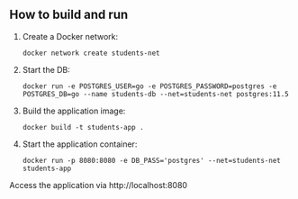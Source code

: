 ## How to build and run
1. Create a Docker network:
    ```shell script
    docker network create students-net
    ```
2. Start the DB:
    ```shell script
    docker run -e POSTGRES_USER=go -e POSTGRES_PASSWORD=postgres -e POSTGRES_DB=go --name students-db --net=students-net postgres:11.5
    ```
3. Build the application image:
    ```shell script
    docker build -t students-app .
    ```
4. Start the application container:
    ```shell script
    docker run -p 8080:8080 -e DB_PASS='postgres' --net=students-net students-app
    ```
Access the application via http://localhost:8080

